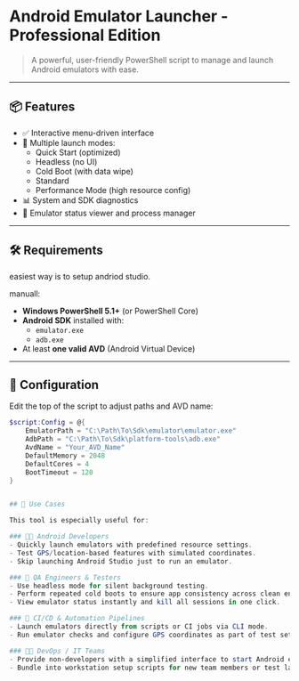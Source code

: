 # Android Emulator Launcher - Professional Edition

> A powerful, user-friendly PowerShell script to manage and launch Android emulators with ease.

---

## 📦 Features

- ✅ Interactive menu-driven interface
- 🚀 Multiple launch modes:
  - Quick Start (optimized)
  - Headless (no UI)
  - Cold Boot (with data wipe)
  - Standard
  - Performance Mode (high resource config)
- 📊 System and SDK diagnostics
- 🔄 Emulator status viewer and process manager

---

## 🛠 Requirements

easiest way is to setup andriod studio.

manuall:
- **Windows PowerShell 5.1+** (or PowerShell Core)
- **Android SDK** installed with:
  - `emulator.exe`
  - `adb.exe`
- At least **one valid AVD** (Android Virtual Device)


---

## 🔧 Configuration

Edit the top of the script to adjust paths and AVD name:

```powershell
$script:Config = @{
    EmulatorPath = "C:\Path\To\Sdk\emulator\emulator.exe"
    AdbPath = "C:\Path\To\Sdk\platform-tools\adb.exe"
    AvdName = "Your_AVD_Name"
    DefaultMemory = 2048
    DefaultCores = 4
    BootTimeout = 120
}


## 🧰 Use Cases

This tool is especially useful for:

### 👨‍💻 Android Developers
- Quickly launch emulators with predefined resource settings.
- Test GPS/location-based features with simulated coordinates.
- Skip launching Android Studio just to run an emulator.

### 🧪 QA Engineers & Testers
- Use headless mode for silent background testing.
- Perform repeated cold boots to ensure app consistency across clean environments.
- View emulator status instantly and kill all sessions in one click.

### 🔄 CI/CD & Automation Pipelines
- Launch emulators directly from scripts or CI jobs via CLI mode.
- Run emulator checks and configure GPS coordinates as part of test setup.

### 🧑‍💼 DevOps / IT Teams
- Provide non-developers with a simplified interface to start Android emulators.
- Bundle into workstation setup scripts for new team members or test labs.
